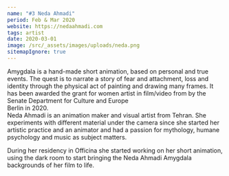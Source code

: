 ```yaml
---
name: "#3 Neda Ahmadi"
period: Feb & Mar 2020
website: https://nedaahmadi.com
tags: artist
date: 2020-03-01
image: /src/_assets/images/uploads/neda.png
sitemapIgnore: true
---
```


Amygdala is a hand-made short animation, based on personal and true events. The quest is to narrate a story of fear and attachment, loss and identity through the physical act of painting and drawing many frames. It has been awarded the grant for women artist in film/video from by the Senate Department for Culture and Europe\
Berlin in 2020.\
Neda Ahmadi is an animation maker and visual artist from Tehran. She experiments with different material under the camera since she started her artistic practice and an animator and had a passion for mythology, humane psychology and music as subject matters.

During her residency in Officina she started working on her short animation, using the dark room to start bringing the Neda Ahmadi Amygdala backgrounds of her film to life.
